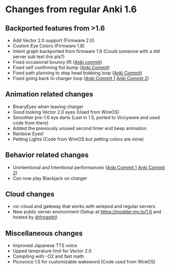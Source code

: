 # Changes from regular Anki 1.6

## Backported features from >1.6
- Add Vector 2.0 support (Firmware 2.0)
- Custom Eye Colors (Firmware 1.8)
- Intent graph backported from firmware 1.8 (Could someone with a ddl server sub test this pls?)
- Fixed occasional bouncy lift ([Anki commit](https://github.com/kercre123/victor/commit/54cfb37))
- Fixed self confirming fist bump ([Anki Commit](https://github.com/kercre123/victor/commit/2d5213e))
- Fixed path planning to stop head bobbing loop ([Anki Commit](https://github.com/kercre123/victor/commit/4110afc))
- Fixed going back to charger loop ([Anki Commit 1](https://github.com/kercre123/victor/commit/ac54369) [Anki Commit 2](https://github.com/kercre123/victor/commit/211c40d))

## Animation related changes
- BinaryEyes when leaving charger
- Good looking Vector 2.0 eyes (Used from WireOS)
- Smoother pre-1.6 eye darts (Last in 1.5, ported to Viccyware and used code from there)
- Added the previously unused second timer end beep animation
- Rainbow Eyes!
- Petting Lights (Code from WireOS but petting colors are mine)

## Behavior related changes
- Unintentional and Intentional performances ([Anki Commit 1](https://github.com/kercre123/victor/commit/d3fa225) [Anki Commit 2](https://github.com/kercre123/victor/commit/2184b33))
- Can now play Blackjack on charger

## Cloud changes
- vic-cloud and gateway that works with wirepod and regular servers
- New public server environment (Setup at https://modder.my.to/1.6 and hosted by [@froggitti](https://github.com/froggitti))

## Miscellaneous changes
- Improved Japanese TTS voice
- Upped temprature limit for Vector 2.0
- Compiling with -O2 and fast math
- Picovoice 1.5 for customizable wakeword (Code used from WireOS)

